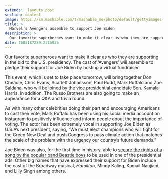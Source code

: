 ```yaml
--- 
extends: _layouts.post 
section: content 
image: https://sm.mashable.com/t/mashable_me/photo/default/gettyimages-1188375775-h-2020_7rys.1200.jpg 
title: > 
  Marvel’s Avengers assemble to support Joe Biden 
description: > 
  Our favorite superheroes want to make it clear as who they are supporting in the bid to the U.S. presidency.The cast of ‘Avengers’ will assemble to pledge their support for Joe Biden by hosting a virtual fundraiser.This event, which is set to take place tomorrow, will bring together Don Cheadle, Chris Evans, Scarlett Johansson, Paul Rudd, Mark Ruffalo and Zoe Saldana, who will be joined by the vice presidential candidate Sen. Kamala Harris.In addition, The Russo Brothers are also going to make an appearance for a Q&A and trivia round.Other big names that have expressed their support for Biden include the cast of the Broadway musical, Hamilton, Mindy Kaling, Kumail Nanjiani and Lilly Singh among others. 
date: 1603187289.2315936 
--- 
```

<div><p>Our favorite superheroes want to make it clear as who they are supporting in the bid to the U.S. presidency. The cast of &#8216;Avengers&#8217; will assemble to pledge their support for Joe Biden by hosting a virtual fundraiser.</p>

<p>This event, which is set to take place tomorrow, will bring together Don Cheadle, Chris Evans, Scarlett Johansson, Paul Rudd, Mark Ruffalo and Zoe Saldana, who will be joined by the vice presidential candidate Sen. Kamala Harris. In addition, The Russo Brothers are also going to make an appearance for a Q&amp;A and trivia round.</p>

<p>As with many other celebrities doing their part and encouraging Americans to cast their vote, Mark Ruffalo has been using his social media account on Instagram to positively influence and inform people about the importance of voting. The actor has been extremely vocal in supporting Joe Biden as U.S.A&#8217;s next president, saying, &#8220;We must elect champions who will fight for the Green New Deal and push Congress to pass climate action that matches the scale of the problem with the urgency our country&#8217;s future demands.&#8221;</p>

<p>Joe Biden was also, for the first time in history, able to <a href="/entertainment/11819/biden-ad-enlists-the-beastie-boys-to-highlight-unsung-victims-of-the-pandemic">secure the rights of a song by the popular band Beastie boys</a> to be used in one of the presidential ads. Other big names that have expressed their support for Biden include the cast of the Broadway musical, <i>Hamilton, </i>Mindy Kaling, Kumail Nanjiani and Lilly Singh among others.</p>
  
  </div>